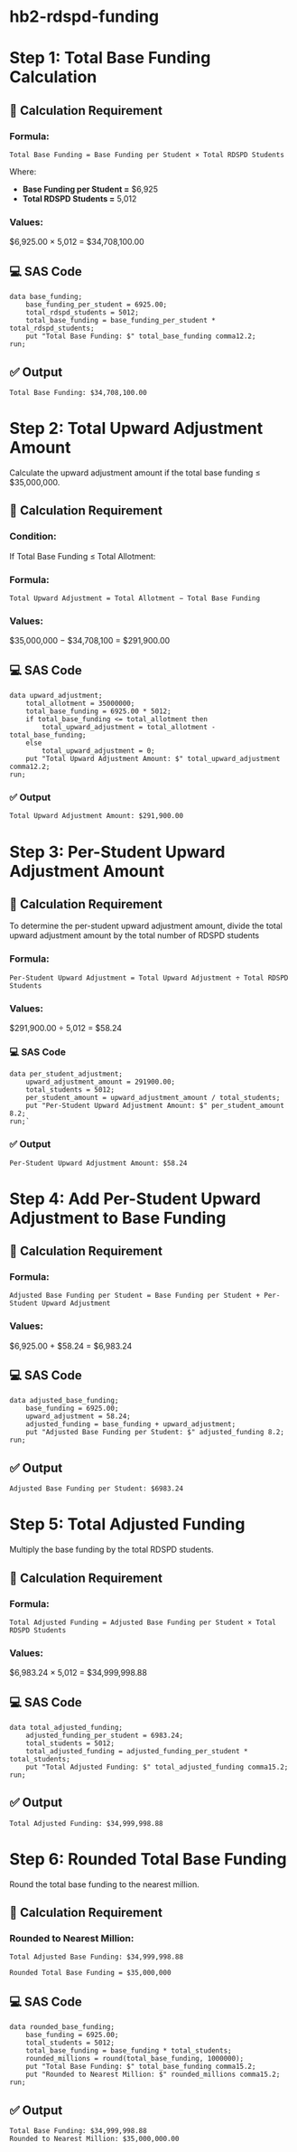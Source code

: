 # hb2-rdspd-funding

# Step 1: Total Base Funding Calculation
## 📘 Calculation Requirement
### Formula:
`Total Base Funding = Base Funding per Student × Total RDSPD Students`

Where:
- **Base Funding per Student =** $6,925
- **Total RDSPD Students =** 5,012

### Values:
$6,925.00 × 5,012 = $34,708,100.00

## 💻 SAS Code
```
data base_funding;
    base_funding_per_student = 6925.00;
    total_rdspd_students = 5012;
    total_base_funding = base_funding_per_student * total_rdspd_students;
    put "Total Base Funding: $" total_base_funding comma12.2;
run;
```
## ✅ Output
```
Total Base Funding: $34,708,100.00
```

# Step 2: Total Upward Adjustment Amount
Calculate the upward adjustment amount if the total base funding ≤ $35,000,000.

## 📘 Calculation Requirement
### Condition:

If Total Base Funding ≤ Total Allotment:

### Formula:
`Total Upward Adjustment = Total Allotment − Total Base Funding`

### Values:
$35,000,000 − $34,708,100 = $291,900.00

## 💻 SAS Code
```
data upward_adjustment;
    total_allotment = 35000000;
    total_base_funding = 6925.00 * 5012;
    if total_base_funding <= total_allotment then
        total_upward_adjustment = total_allotment - total_base_funding;
    else
        total_upward_adjustment = 0;
    put "Total Upward Adjustment Amount: $" total_upward_adjustment comma12.2;
run;
```
### ✅ Output
```
Total Upward Adjustment Amount: $291,900.00
```

# Step 3: Per-Student Upward Adjustment Amount
## 📘 Calculation Requirement
To determine the per-student upward adjustment amount, divide the total upward adjustment amount by the total number of RDSPD students
### Formula:
`Per-Student Upward Adjustment = Total Upward Adjustment ÷ Total RDSPD Students`

### Values:
$291,900.00 ÷ 5,012 = $58.24

### 💻 SAS Code
```
data per_student_adjustment;
    upward_adjustment_amount = 291900.00;
    total_students = 5012;
    per_student_amount = upward_adjustment_amount / total_students;
    put "Per-Student Upward Adjustment Amount: $" per_student_amount 8.2;
run;`
```
### ✅ Output
```
Per-Student Upward Adjustment Amount: $58.24
```

# Step 4: Add Per-Student Upward Adjustment to Base Funding

## 📘 Calculation Requirement
### Formula:
`Adjusted Base Funding per Student = Base Funding per Student + Per-Student Upward Adjustment`

### Values:
$6,925.00 + $58.24 = $6,983.24

## 💻 SAS Code
```
data adjusted_base_funding;
    base_funding = 6925.00;
    upward_adjustment = 58.24;
    adjusted_funding = base_funding + upward_adjustment;
    put "Adjusted Base Funding per Student: $" adjusted_funding 8.2;
run;
```
## ✅ Output
```
Adjusted Base Funding per Student: $6983.24
```

# Step 5: Total Adjusted Funding 
Multiply the base funding by the total RDSPD students.

## 📘 Calculation Requirement
### Formula:
`Total Adjusted Funding = Adjusted Base Funding per Student × Total RDSPD Students`

### Values:
$6,983.24 × 5,012 = $34,999,998.88

## 💻 SAS Code
```
data total_adjusted_funding;
    adjusted_funding_per_student = 6983.24;
    total_students = 5012;
    total_adjusted_funding = adjusted_funding_per_student * total_students;
    put "Total Adjusted Funding: $" total_adjusted_funding comma15.2;
run;
```
## ✅ Output
```
Total Adjusted Funding: $34,999,998.88
```

# Step 6: Rounded Total Base Funding
Round the total base funding to the nearest million.

## 📘 Calculation Requirement
### Rounded to Nearest Million:
`Total Adjusted Base Funding: $34,999,998.88`

`Rounded Total Base Funding = $35,000,000`

## 💻 SAS Code
```
data rounded_base_funding;
    base_funding = 6925.00;
    total_students = 5012;
    total_base_funding = base_funding * total_students;
    rounded_millions = round(total_base_funding, 1000000);
    put "Total Base Funding: $" total_base_funding comma15.2;
    put "Rounded to Nearest Million: $" rounded_millions comma15.2;
run;
```
## ✅ Output
```
Total Base Funding: $34,999,998.88
Rounded to Nearest Million: $35,000,000.00
```

